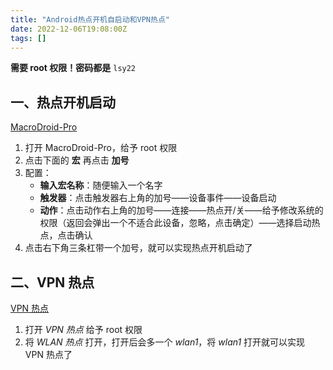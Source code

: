 ```yaml
---
title: "Android热点开机自启动和VPN热点"
date: 2022-12-06T19:08:00Z
tags: []
---
```


**需要 root 权限！密码都是** `lsy22`

## 一、热点开机启动

[MacroDroid-Pro](https://lsy22.lanzouj.com/itgMH0hz5pra?password=lsy22)

1. 打开 MacroDroid-Pro，给予 root 权限
2. 点击下面的 **宏** 再点击 **加号**
3. 配置：
    - **输入宏名称**：随便输入一个名字
    - **触发器**：点击触发器右上角的加号——设备事件——设备启动
    - **动作**：点击动作右上角的加号——连接——热点开/关——给予修改系统的权限（返回会弹出一个不适合此设备，忽略，点击确定）——选择启动热点，点击确认
4. 点击右下角三条杠带一个加号，就可以实现热点开机启动了

## 二、VPN 热点

[VPN 热点](https://lsy22.lanzouj.com/iS9hw0hz5rfa?password=lsy22)

1. 打开 *VPN 热点* 给予 root 权限
2. 将 *WLAN 热点* 打开，打开后会多一个 *wlan1*，将 *wlan1* 打开就可以实现 VPN 热点了

